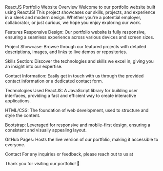 ReactJS Portfolio Website
Overview
Welcome to our portfolio website built using ReactJS! This project showcases our skills, projects, and experience in a sleek and modern design. Whether you're a potential employer, collaborator, or just curious, we hope you enjoy exploring our work.

Features
Responsive Design: Our portfolio website is fully responsive, ensuring a seamless experience across various devices and screen sizes.

Project Showcase: Browse through our featured projects with detailed descriptions, images, and links to live demos or repositories.

Skills Section: Discover the technologies and skills we excel in, giving you an insight into our expertise.

Contact Information: Easily get in touch with us through the provided contact information or a dedicated contact form.

Technologies Used
ReactJS: A JavaScript library for building user interfaces, providing a fast and efficient way to create interactive applications.

HTML/CSS: The foundation of web development, used to structure and style the content.

Bootstrap: Leveraged for responsive and mobile-first design, ensuring a consistent and visually appealing layout.

GitHub Pages: Hosts the live version of our portfolio, making it accessible to everyone.




Contact
For any inquiries or feedback, please reach out to us at 

Thank you for visiting our portfolio! 🚀
